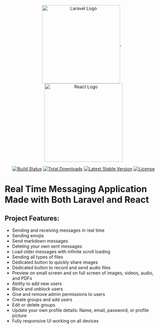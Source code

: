 <p align="center">
  <a href="https://laravel.com" target="_blank">
    <img src="https://raw.githubusercontent.com/laravel/art/master/logo-lockup/5%20SVG/2%20CMYK/1%20Full%20Color/laravel-logolockup-cmyk-red.svg" width="250" alt="Laravel Logo" style="vertical-align: middle;">
  </a>
  &nbsp;&nbsp;&nbsp; <!-- Spacing between the images -->
  <a href="https://reactjs.org" target="_blank">
    <img src="https://upload.wikimedia.org/wikipedia/commons/a/a7/React-icon.svg" width="250" alt="React Logo" style="vertical-align: middle;">
  </a>
</p>

<p align="center">
<a href="https://github.com/laravel/framework/actions"><img src="https://github.com/laravel/framework/workflows/tests/badge.svg" alt="Build Status"></a>
<a href="https://packagist.org/packages/laravel/framework"><img src="https://img.shields.io/packagist/dt/laravel/framework" alt="Total Downloads"></a>
<a href="https://packagist.org/packages/laravel/framework"><img src="https://img.shields.io/packagist/v/laravel/framework" alt="Latest Stable Version"></a>
<a href="https://packagist.org/packages/laravel/framework"><img src="https://img.shields.io/packagist/l/laravel/framework" alt="License"></a>
</p>

# Real Time Messaging Application Made with Both Laravel and React

## Project Features:

- Sending and receiving messages in real time
- Sending emojis
- Send markdown messages
- Deleting your own sent messages
- Load older messages with infinite scroll loading
- Sending all types of files
- Dedicated button to quickly share images
- Dedicated button to record and send audio files
- Preview on small screen and on full screen of images, videos, audio, and PDFs
- Ability to add new users
- Block and unblock users
- Give and remove admin permissions to users
- Create groups and add users
- Edit or delete groups
- Update your own profile details: Name, email, password, or profile picture
- Fully responsive UI working on all devices
